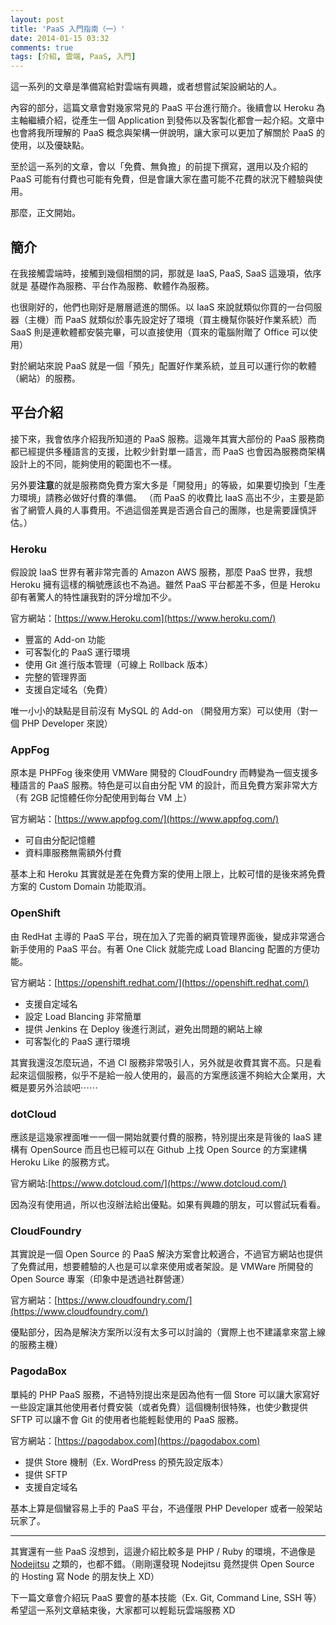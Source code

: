 ```yaml
---
layout: post
title: 'PaaS 入門指南（一）'
date: 2014-01-15 03:32
comments: true
tags: [介紹, 雲端, PaaS, 入門]
---
```

這一系列的文章是準備寫給對雲端有興趣，或者想嘗試架設網站的人。

內容的部分，這篇文章會對幾家常見的 PaaS 平台進行簡介。後續會以 Heroku 為主軸繼續介紹，從產生一個 Application 到發佈以及客製化都會一起介紹。文章中也會將我所理解的 PaaS 概念與架構一併說明，讓大家可以更加了解關於 PaaS 的使用，以及優缺點。

至於這一系列的文章，會以「免費、無負擔」的前提下撰寫，選用以及介紹的 PaaS 可能有付費也可能有免費，但是會讓大家在盡可能不花費的狀況下體驗與使用。

那麼，正文開始。

<!--more-->

## 簡介

在我接觸雲端時，接觸到幾個相關的詞，那就是 IaaS, PaaS, SaaS 這幾項，依序就是 基礎作為服務、平台作為服務、軟體作為服務。

也很剛好的，他們也剛好是層層遞進的關係。以 IaaS 來說就類似你買的一台伺服器（主機）而 PaaS 就類似於事先設定好了環境（買主機幫你裝好作業系統）而 SaaS 則是連軟體都安裝完畢，可以直接使用（買來的電腦附贈了 Office 可以使用）

對於網站來說 PaaS 就是一個「預先」配置好作業系統，並且可以運行你的軟體（網站）的服務。

## 平台介紹

接下來，我會依序介紹我所知道的 PaaS 服務。這幾年其實大部份的 PaaS 服務商都已經提供多種語言的支援，比較少針對單一語言，而 PaaS 也會因為服務商架構設計上的不同，能夠使用的範圍也不一樣。

另外要**注意**的就是服務商免費方案大多是「開發用」的等級，如果要切換到「生產力環境」請務必做好付費的準備。
（而 PaaS 的收費比 IaaS 高出不少，主要是節省了網管人員的人事費用。不過這個差異是否適合自己的團隊，也是需要謹慎評估。）

### Heroku

假設說 IaaS 世界有著非常完善的 Amazon AWS 服務，那麼 PaaS 世界，我想 Heroku 擁有這樣的稱號應該也不為過。雖然 PaaS 平台都差不多，但是 Heroku 卻有著驚人的特性讓我對的評分增加不少。

官方網站：[https://www.Heroku.com](https://www.heroku.com/)

* 豐富的 Add-on 功能
* 可客製化的 PaaS 運行環境
* 使用 Git 進行版本管理（可線上 Rollback 版本）
* 完整的管理界面
* 支援自定域名（免費）

唯一小小的缺點是目前沒有 MySQL 的 Add-on （開發用方案）可以使用（對一個 PHP Developer 來說）

### AppFog

原本是 PHPFog 後來使用 VMWare 開發的 CloudFoundry 而轉變為一個支援多種語言的 PaaS 服務。特色是可以自由分配 VM 的設計，而且免費方案非常大方（有 2GB 記憶體任你分配使用到每台 VM 上）

官方網站：[https://www.appfog.com/](https://www.appfog.com/)

* 可自由分配記憶體
* 資料庫服務無需額外付費

基本上和 Heroku 其實就是差在免費方案的使用上限上，比較可惜的是後來將免費方案的 Custom Domain 功能取消。

### OpenShift

由 RedHat 主導的 PaaS 平台，現在加入了完善的網頁管理界面後，變成非常適合新手使用的 PaaS 平台。有著 One Click 就能完成 Load Blancing 配置的方便功能。

官方網站：[https://openshift.redhat.com/](https://openshift.redhat.com/)

* 支援自定域名
* 設定 Load Blancing 非常簡單
* 提供 Jenkins 在 Deploy 後進行測試，避免出問題的網站上線
* 可客製化的 PaaS 運行環境

其實我還沒怎麼玩過，不過 CI 服務非常吸引人，另外就是收費其實不高。只是看起來這個服務，似乎不是給一般人使用的，最高的方案應該還不夠給大企業用，大概是要另外洽談吧⋯⋯

### dotCloud

應該是這幾家裡面唯一一個一開始就要付費的服務，特別提出來是背後的 IaaS 建構有 OpenSource 而且也已經可以在 Github 上找 Open Source 的方案建構 Heroku Like 的服務方式。

官方網站:[https://www.dotcloud.com/](https://www.dotcloud.com/)

因為沒有使用過，所以也沒辦法給出優點。如果有興趣的朋友，可以嘗試玩看看。

### CloudFoundry

其實說是一個 Open Source 的 PaaS 解決方案會比較適合，不過官方網站也提供了免費試用，想要體驗的人也是可以拿來使用或者架設。是 VMWare 所開發的 Open Source 專案（印象中是透過社群營運）

官方網站：[https://www.cloudfoundry.com/](https://www.cloudfoundry.com/)

優點部分，因為是解決方案所以沒有太多可以討論的（實際上也不建議拿來當上線的服務主機）

### PagodaBox

單純的 PHP PaaS 服務，不過特別提出來是因為他有一個 Store 可以讓大家寫好一些設定讓其他使用者付費安裝（或者免費）這個機制很特殊，也使少數提供 SFTP 可以讓不會 Git 的使用者也能輕鬆使用的 PaaS 服務。

官方網站：[https://pagodabox.com](https://pagodabox.com)

* 提供 Store 機制（Ex. WordPress 的預先設定版本）
* 提供 SFTP
* 支援自定域名

基本上算是個蠻容易上手的 PaaS 平台，不過僅限 PHP Developer 或者一般架站玩家了。

---

其實還有一些 PaaS 沒想到，這邊介紹比較多是 PHP / Ruby 的環境，不過像是 [Nodejitsu](https://www.nodejitsu.com/) 之類的，也都不錯。（剛剛還發現 Nodejitsu 竟然提供 Open Source 的 Hosting 寫 Node 的朋友快上 XD）

下一篇文章會介紹玩 PaaS 要會的基本技能（Ex. Git, Command Line, SSH 等）希望這一系列文章結束後，大家都可以輕鬆玩雲端服務 XD
